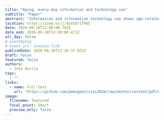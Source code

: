 ```yaml
---
title: "Aging, every-day information and technology use"
subtitle: "Paper"
abstract: "Information and information technology use shows age-related patterns. This presentation outlines a approach of age-related trajectories of how information and technology use surface as challenges during the life-course of individuals based on trajectories of relative exposure to different types of information technologies and information that unfold as real options in everyday-life."
location: https://zoom.us/j/92418717965
date: 2020-09-18T13:00:00.763Z
date_end: 2020-09-18T13:30:00.471Z
all_day: false
# eventAging
# event_url: session-link
publishDate: 2020-06-26T12:36:37.825Z
draft: false
featured: false
authors:
  - Isto Huvila
tags:
  - ""
links:
  - name: Full-text
    url: "https://github.com/pmongeon/cais2020/raw/master/content/pdf/CAIS2020_paper8_Huvila.pdf"
image:
  filename: featured
  focal_point: Smart
  preview_only: false
---
```

